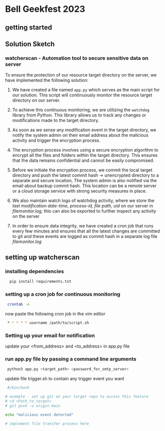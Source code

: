 # Bell Geekfest 2023

## getting started
## Solution Sketch

### watcherscan - Automation tool to secure sensitive data on server

To ensure the protection of our resource target directory on the server, we have implemented the following solution:

1. We have created a file named `app.py` which serves as the main script for our solution. This script will continuously monitor the resource target directory on our server.

2. To achieve this continuous monitoring, we are utilizing the `watchdog` library from Python. This library allows us to track any changes or modifications made to the target directory.

3. As soon as we sense any modification event in the target directory, we notify the system admin on their email address about the malicious activity and trigger the encryption process.

4. The encryption process involves using a secure encryption algorithm to encrypt all the files and folders within the target directory. This ensures that the data remains confidential and cannot be easily compromised.

5. Before we initiate the encryption process, we commit the local target directory and push the latest commit hash -> unencrypted directory to a separate and secure location, The system admin is also notified via the email about backup commit hash. This location can be a remote server or a cloud storage service with strong security measures in place.

6. We also maintain watch logs of watchdog activity, where we store the *last modification date-time, process-id, file path, uid* on our server in *filemonitor.log,* this can also be exported to further inspect any activity on the server

7. In order to ensure data integrity, we have created a cron job that runs every few minutes and ensures that all the latest changes are committed to git <local> and these events are logged as commit hash in a separate log file *filemonitor.log*

## setting up watcherscan

### installing dependencies

```bash
  pip install requirements.txt
```

### setting up a cron job for continuous monitoring


```bash
 crontab -e
```

now paste the following cron job in the vim editor
```bash
 * * * * * username /path/to/script.sh
```

### Setting up your email for notification

update your <from_address> and <to_address> in app.py file

### run app.py file by passing a command line arguments
```python
 python3 app.py <target_path> <password_for_smtp_server>
```

update file trigger.sh to contain any trigger event you want
```bash
 #/bin/bash

# example - set up git on your target repo to access this feature
# cd <Path_to_target>
# git push -u origin main

echo "malicious event detected"

# implement file transfer process here
```








